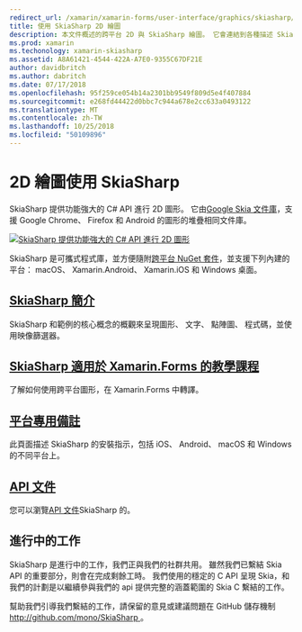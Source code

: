 ```yaml
---
redirect_url: /xamarin/xamarin-forms/user-interface/graphics/skiasharp/
title: 使用 SkiaSharp 2D 繪圖
description: 本文件概述的跨平台 2D 與 SkiaSharp 繪圖。 它會連結到各種描述 SkiaSharp 的輔助線和各種 Api。
ms.prod: xamarin
ms.techonology: xamarin-skiasharp
ms.assetid: A8A61421-4544-422A-A7E0-9355C67DF21E
author: davidbritch
ms.author: dabritch
ms.date: 07/17/2018
ms.openlocfilehash: 95f259ce054b14a2301bb9549f809d5e4f407884
ms.sourcegitcommit: e268fd44422d0bbc7c944a678e2cc633a0493122
ms.translationtype: MT
ms.contentlocale: zh-TW
ms.lasthandoff: 10/25/2018
ms.locfileid: "50109896"
---
```

# <a name="2d-drawing-with-skiasharp"></a>2D 繪圖使用 SkiaSharp

SkiaSharp 提供功能強大的 C# API 進行 2D 圖形。 它由[Google Skia 文件庫](http://skia.org)，支援 Google Chrome、 Firefox 和 Android 的圖形的堆疊相同文件庫。

[![](images/ide-sml.png "SkiaSharp 提供功能強大的 C# API 進行 2D 圖形")](images/ide.png#lightbox)

SkiaSharp 是可攜式程式庫，並方便隨附[跨平台 NuGet 套件](https://www.nuget.org/packages/SkiaSharp)，並支援下列內建的平台： macOS、 Xamarin.Android、 Xamarin.iOS 和 Windows 桌面。

## <a name="introduction-to-skiasharpgraphics-gamesskiasharpintroductionmd"></a>[SkiaSharp 簡介](~/graphics-games/skiasharp/introduction.md)

SkiaSharp 和範例的核心概念的概觀來呈現圖形、 文字、 點陣圖、 程式碼，並使用映像篩選器。

## <a name="skiasharp-tutorials-for-xamarinformsxamarin-formsuser-interfacegraphicsskiasharpindexmd"></a>[SkiaSharp 適用於 Xamarin.Forms 的教學課程](~/xamarin-forms/user-interface/graphics/skiasharp/index.md)

了解如何使用跨平台圖形，在 Xamarin.Forms 中轉譯。

## <a name="platform-specific-notesgraphics-gamesskiasharpplatformmd"></a>[平台專用備註](~/graphics-games/skiasharp/platform.md)

此頁面描述 SkiaSharp 的安裝指示，包括 iOS、 Android、 macOS 和 Windows 的不同平台上。

## <a name="api-documentationhttpsdocsmicrosoftcomdotnetapiskiasharp"></a>[API 文件](https://docs.microsoft.com/dotnet/api/skiasharp)

您可以瀏覽[API 文件](https://docs.microsoft.com/dotnet/api/skiasharp)SkiaSharp 的。

## <a name="work-in-progress"></a>進行中的工作

SkiaSharp 是進行中的工作，我們正與我們的社群共用。 雖然我們已繫結 Skia API 的重要部分，則會在完成剩餘工時。 我們使用的穩定的 C API 呈現 Skia，和我們的計劃是以繼續參與我們的 api 提供完整的涵蓋範圍的 Skia C 繫結的工作。

幫助我們引導我們繫結的工作，請保留的意見或建議問題在 GitHub 儲存機制[ http://github.com/mono/SkiaSharp ](http://github.com/mono/SkiaSharp)。
